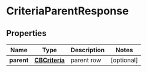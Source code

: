 
# CriteriaParentResponse

## Properties
Name | Type | Description | Notes
------------ | ------------- | ------------- | -------------
**parent** | [**CBCriteria**](CBCriteria.md) | parent row |  [optional]



